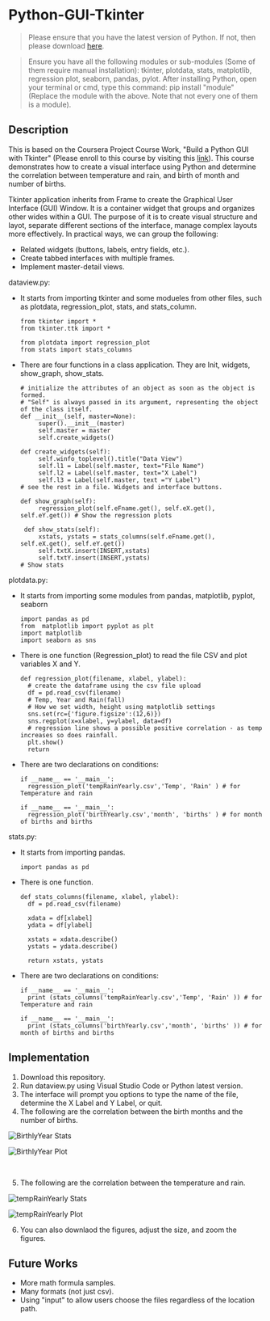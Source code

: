# Python-GUI-Tkinter

>Please ensure that you have the latest version of Python. If not, then please download [here](https://www.python.org/downloads/).

>Ensure you have all the following modules or sub-modules (Some of them require manual installation):
>tkinter, plotdata, stats, matplotlib, regression plot, seaborn, pandas, pylot.
>After installing Python, open your terminal or cmd, type this command: pip install "module" (Replace the module with the above. Note that not every one of them is a module). 

## Description 

This is based on the Coursera Project Course Work, "Build a Python GUI with Tkinter" (Please enroll to this course by visiting this [link](https://www.coursera.org/projects/build-a-python-gui-with-tkinter)). This course demonstrates how to create a visual interface using Python and determine the correlation between temperature and rain, and birth of month and number of births. <br>

Tkinter application inherits from Frame to create the Graphical User Interface (GUI) Window. It is a container widget that groups and organizes other wides within a GUI. The purpose of it is to create visual structure and layot, separate different sections of the interface, manage complex layouts more effectively. In practical ways, we can group the following: 
* Related widgets (buttons, labels, entry fields, etc.).
* Create tabbed interfaces with multiple frames.
* Implement master-detail views.

dataview.py: 
* It starts from importing tkinter and some modueles from other files, such as plotdata, regression_plot, stats, and stats_column.
  ```
  from tkinter import *
  from tkinter.ttk import *

  from plotdata import regression_plot
  from stats import stats_columns
  ```
* There are four functions in a class application. They are Init, widgets, show_graph, show_stats.
   ```
   # initialize the attributes of an object as soon as the object is formed. 
   # "Self" is always passed in its argument, representing the object of the class itself. 
   def __init__(self, master=None): 
        super().__init__(master)
        self.master = master
        self.create_widgets()

  def create_widgets(self):
        self.winfo_toplevel().title("Data View")
        self.l1 = Label(self.master, text="File Name")
        self.l2 = Label(self.master, text="X Label")
        self.l3 = Label(self.master, text ="Y Label")
   # see the rest in a file. Widgets and interface buttons. 

   def show_graph(self):
        regression_plot(self.eFname.get(), self.eX.get(), self.eY.get()) # Show the regression plots
        
    def show_stats(self):
        xstats, ystats = stats_columns(self.eFname.get(), self.eX.get(), self.eY.get())
        self.txtX.insert(INSERT,xstats)
        self.txtY.insert(INSERT,ystats)
   # Show stats 
   ```
plotdata.py: 
* It starts from importing some modules from pandas, matplotlib, pyplot, seaborn
  ```
  import pandas as pd
  from  matplotlib import pyplot as plt
  import matplotlib
  import seaborn as sns
  ```
* There is one function (Regression_plot) to read the file CSV and plot variables X and Y.
  ```
  def regression_plot(filename, xlabel, ylabel):
    # create the dataframe using the csv file upload
    df = pd.read_csv(filename)
    # Temp, Year and Rain(fall)
    # How we set width, height using matplotlib settings
    sns.set(rc={'figure.figsize':(12,6)})
    sns.regplot(x=xlabel, y=ylabel, data=df)
    # regression line shows a possible positive correlation - as temp increases so does rainfall.
    plt.show()
    return
  ```
* There are two declarations on conditions:
  ```
  if __name__ == '__main__':
    regression_plot('tempRainYearly.csv','Temp', 'Rain' ) # for Temperature and rain

  if __name__ == '__main__':
    regression_plot('birthYearly.csv','month', 'births' ) # for month of births and births
  ```
stats.py:
* It starts from importing pandas. 
  ```
  import pandas as pd
  ```
* There is one function.
  ```
  def stats_columns(filename, xlabel, ylabel):
    df = pd.read_csv(filename)

    xdata = df[xlabel]
    ydata = df[ylabel]

    xstats = xdata.describe()
    ystats = ydata.describe()
    
    return xstats, ystats
  ```
* There are two declarations on conditions:
  ```
  if __name__ == '__main__':
    print (stats_columns('tempRainYearly.csv','Temp', 'Rain' )) # for Temperature and rain

  if __name__ == '__main__':
    print (stats_columns('birthYearly.csv','month', 'births' )) # for month of births and births
  ```
  
## Implementation

1. Download this repository.
2. Run dataview.py using Visual Studio Code or Python latest version.
3. The interface will prompt you options to type the name of the file, determine the X Label and Y Label, or quit.
4. The following are the correlation between the birth months and the number of births. 

![BirthlyYear Stats](https://github.com/Kwangsa19/Python-GUI-Tkinter/assets/135963482/7de8e850-7ff5-459c-aff7-cf84ee693163)

![BirthlyYear Plot](https://github.com/Kwangsa19/Python-GUI-Tkinter/assets/135963482/91f46c45-66df-4b84-8e62-527aec6793f8)  


<br>

5. The following are the correlation between the temperature and rain.

![tempRainYearly Stats](https://github.com/Kwangsa19/Python-GUI-Tkinter/assets/135963482/cc6fabb1-d6f7-41b2-91bd-3e0f608fdc0a)  

![tempRainYearly Plot](https://github.com/Kwangsa19/Python-GUI-Tkinter/assets/135963482/ad1662c8-7316-40c3-b8ea-c59ef50be073)

6. You can also downlaod the figures, adjust the size, and zoom the figures.

## Future Works
* More math formula samples.
* Many formats (not just csv).
* Using "input" to allow users choose the files regardless of the location path.  
